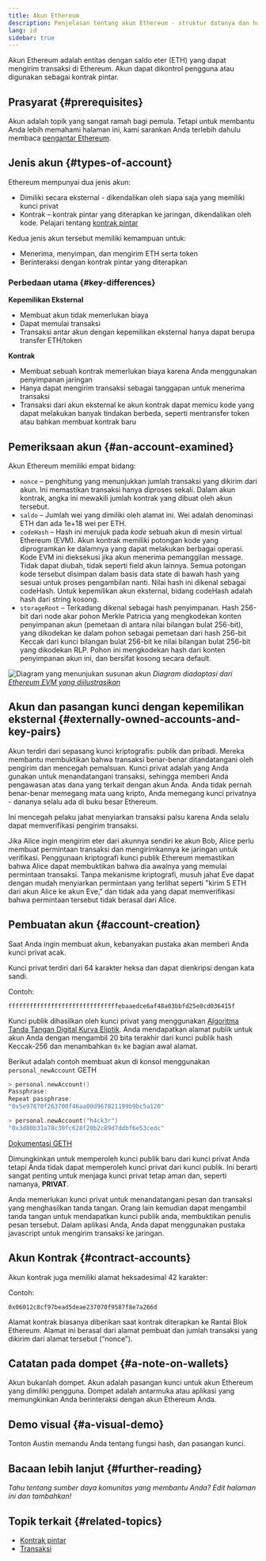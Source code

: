 ```yaml
---
title: Akun Ethereum
description: Penjelasan tentang akun Ethereum - struktur datanya dan hubungannya dengan kriptografi pasangan kunci.
lang: id
sidebar: true
---
```


Akun Ethereum adalah entitas dengan saldo eter (ETH) yang dapat mengirim transaksi di Ethereum. Akun dapat dikontrol pengguna atau digunakan sebagai kontrak pintar.

## Prasyarat {#prerequisites}

Akun adalah topik yang sangat ramah bagi pemula. Tetapi untuk membantu Anda lebih memahami halaman ini, kami sarankan Anda terlebih dahulu membaca [pengantar Ethereum](/developers/docs/intro-to-ethereum/).

## Jenis akun {#types-of-account}

Ethereum mempunyai dua jenis akun:

- Dimiliki secara eksternal - dikendalikan oleh siapa saja yang memiliki kunci privat
- Kontrak – kontrak pintar yang diterapkan ke jaringan, dikendalikan oleh kode. Pelajari tentang [kontrak pintar](/developers/docs/smart-contracts/)

Kedua jenis akun tersebut memiliki kemampuan untuk:

- Menerima, menyimpan, dan mengirim ETH serta token
- Berinteraksi dengan kontrak pintar yang diterapkan

### Perbedaan utama {#key-differences}

**Kepemilikan Eksternal**

- Membuat akun tidak memerlukan biaya
- Dapat memulai transaksi
- Transaksi antar akun dengan kepemilikan eksternal hanya dapat berupa transfer ETH/token

**Kontrak**

- Membuat sebuah kontrak memerlukan biaya karena Anda menggunakan penyimpanan jaringan
- Hanya dapat mengirim transaksi sebagai tanggapan untuk menerima transaksi
- Transaksi dari akun eksternal ke akun kontrak dapat memicu kode yang dapat melakukan banyak tindakan berbeda, seperti mentransfer token atau bahkan membuat kontrak baru

## Pemeriksaan akun {#an-account-examined}

Akun Ethereum memiliki empat bidang:

- `nonce` – penghitung yang menunjukkan jumlah transaksi yang dikirim dari akun. Ini memastikan transaksi hanya diproses sekali. Dalam akun kontrak, angka ini mewakili jumlah kontrak yang dibuat oleh akun tersebut.
- `saldo` – Jumlah wei yang dimiliki oleh alamat ini. Wei adalah denominasi ETH dan ada 1e+18 wei per ETH.
- `codeHash` – Hash ini merujuk pada _kode_ sebuah akun di mesin virtual Ethereum (EVM). Akun kontrak memiliki potongan kode yang diprogramkan ke dalamnya yang dapat melakukan berbagai operasi. Kode EVM ini dieksekusi jika akun menerima pemanggilan message. Tidak dapat diubah, tidak seperti field akun lainnya. Semua potongan kode tersebut disimpan dalam basis data state di bawah hash yang sesuai untuk proses pengambilan nanti. Nilai hash ini dikenal sebagai codeHash. Untuk kepemilikan akun eksternal, bidang codeHash adalah hash dari string kosong.
- `storageRoot` – Terkadang dikenal sebagai hash penyimpanan. Hash 256-bit dari node akar pohon Merkle Patricia yang mengkodekan konten penyimpanan akun (pemetaan di antara nilai bilangan bulat 256-bit), yang dikodekan ke dalam pohon sebagai pemetaan dari hash 256-bit Keccak dari kunci bilangan bulat 256-bit ke nilai bilangan bulat 256-bit yang dikodekan RLP. Pohon ini mengkodekan hash dari konten penyimpanan akun ini, dan bersifat kosong secara default.

![Diagram yang menunjukan susunan akun](./accounts.png) _Diagram diadaptasi dari [Ethereum EVM yang diilustrasikan](https://takenobu-hs.github.io/downloads/ethereum_evm_illustrated.pdf)_

## Akun dan pasangan kunci dengan kepemilikan eksternal {#externally-owned-accounts-and-key-pairs}

Akun terdiri dari sepasang kunci kriptografis: publik dan pribadi. Mereka membantu membuktikan bahwa transaksi benar-benar ditandatangani oleh pengirim dan mencegah pemalsuan. Kunci privat adalah yang Anda gunakan untuk menandatangani transaksi, sehingga memberi Anda pengawasan atas dana yang terkait dengan akun Anda. Anda tidak pernah benar-benar memegang mata uang kripto, Anda memegang kunci privatnya - dananya selalu ada di buku besar Ethereum.

Ini mencegah pelaku jahat menyiarkan transaksi palsu karena Anda selalu dapat memverifikasi pengirim transaksi.

Jika Alice ingin mengirim eter dari akunnya sendiri ke akun Bob, Alice perlu membuat permintaan transaksi dan mengirimkannya ke jaringan untuk verifikasi. Penggunaan kriptografi kunci publik Ethereum memastikan bahwa Alice dapat membuktikan bahwa dia awalnya yang memulai permintaan transaksi. Tanpa mekanisme kriptografi, musuh jahat Eve dapat dengan mudah menyiarkan permintaan yang terlihat seperti "kirim 5 ETH dari akun Alice ke akun Eve," dan tidak ada yang dapat memverifikasi bahwa permintaan tersebut tidak berasal dari Alice.

## Pembuatan akun {#account-creation}

Saat Anda ingin membuat akun, kebanyakan pustaka akan memberi Anda kunci privat acak.

Kunci privat terdiri dari 64 karakter heksa dan dapat dienkripsi dengan kata sandi.

Contoh:

`fffffffffffffffffffffffffffffffebaaedce6af48a03bbfd25e8cd036415f`

Kunci publik dihasilkan oleh kunci privat yang menggunakan [Algoritma Tanda Tangan Digital Kurva Eliptik](https://wikipedia.org/wiki/Elliptic_Curve_Digital_Signature_Algorithm). Anda mendapatkan alamat publik untuk akun Anda dengan mengambil 20 bita terakhir dari kunci publik hash Keccak-256 dan menambahkan `0x` ke bagian awal alamat.

Berikut adalah contoh membuat akun di konsol menggunakan `personal_newAccount` GETH

```go
> personal.newAccount()
Passphrase:
Repeat passphrase:
"0x5e97870f263700f46aa00d967821199b9bc5a120"

> personal.newAccount("h4ck3r")
"0x3d80b31a78c30fc628f20b2c89d7ddbf6e53cedc"
```

[Dokumentasi GETH](https://geth.ethereum.org/docs)

Dimungkinkan untuk memperoleh kunci publik baru dari kunci privat Anda tetapi Anda tidak dapat memperoleh kunci privat dari kunci publik. Ini berarti sangat penting untuk menjaga kunci privat tetap aman dan, seperti namanya, **PRIVAT**.

Anda memerlukan kunci privat untuk menandatangani pesan dan transaksi yang menghasilkan tanda tangan. Orang lain kemudian dapat mengambil tanda tangan untuk mendapatkan kunci publik anda, membuktikan penulis pesan tersebut. Dalam aplikasi Anda, Anda dapat menggunakan pustaka javascript untuk mengirim transaksi ke jaringan.

## Akun Kontrak {#contract-accounts}

Akun kontrak juga memiliki alamat heksadesimal 42 karakter:

Contoh:

`0x06012c8cf97bead5deae237070f9587f8e7a266d`

Alamat kontrak biasanya diberikan saat kontrak diterapkan ke Rantai Blok Ethereum. Alamat ini berasal dari alamat pembuat dan jumlah transaksi yang dikirim dari alamat tersebut (“nonce”).

## Catatan pada dompet {#a-note-on-wallets}

Akun bukanlah dompet. Akun adalah pasangan kunci untuk akun Ethereum yang dimiliki pengguna. Dompet adalah antarmuka atau aplikasi yang memungkinkan Anda berinteraksi dengan akun Ethereum Anda.

## Demo visual {#a-visual-demo}

Tonton Austin memandu Anda tentang fungsi hash, dan pasangan kunci.

<YouTube id="QJ010l-pBpE" />

<YouTube id="9LtBDy67Tho" />

## Bacaan lebih lanjut {#further-reading}

_Tahu tentang sumber daya komunitas yang membantu Anda? Edit halaman ini dan tambahkan!_

## Topik terkait {#related-topics}

- [Kontrak pintar](/developers/docs/smart-contracts/)
- [Transaksi](/developers/docs/transactions/)
